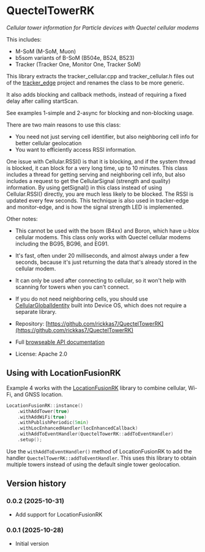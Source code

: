 # QuectelTowerRK

*Cellular tower information for Particle devices with Quectel cellular modems*

 This includes:
 - M-SoM (M-SoM, Muon)
 - b5som variants of B-SoM (B504e, B524, B523)
 - Tracker (Tracker One, Monitor One, Tracker SoM)

This library extracts the tracker_cellular.cpp and tracker_cellular.h files out of the [tracker_edge](https://github.com/particle-iot/tracker-edge) project and renames the class to be more generic.

It also adds blocking and callback methods, instead of requiring a fixed delay after calling startScan.

See examples 1-simple and 2-async for blocking and non-blocking usage.

There are two main reasons to use this class:

- You need not just serving cell identifier, but also neighboring cell info for better cellular geolocation
- You want to efficiently access RSSI information.

One issue with Cellular.RSSI() is that it is blocking, and if the system thread is blocked, it can block for a very long time, up to 10 minutes. This class includes a thread for getting serving and neighboring cell info, but also includes a request to get the CellularSignal (strength and quality) information. By using getSignal() in this class instead of using Cellular.RSSI() directly, you are much less likely to be blocked. The RSSI is updated every few seconds. This technique is also used in tracker-edge and monitor-edge, and is how the signal strength LED is implemented.

Other notes:

- This cannot be used with the bsom (B4xx) and Boron, which have u-blox cellular modems. This class only works with Quectel cellular modems including the BG95, BG96, and EG91.
- It's fast, often under 20 milliseconds, and almost always under a few seconds, because it's just returning the data that's already stored in the cellular modem.
- It can only be used after connecting to cellular, so it won't help with scanning for towers when you can't connect.
- If you do not need neighboring cells, you should use [CellularGlobalIdentity](https://docs.particle.io/reference/device-os/api/cellular/cellular-global-identity/) built into Device OS, which does not require a separate library.

- Repository: [https://github.com/rickkas7/QuectelTowerRK](https://github.com/rickkas7/QuectelTowerRK)
- Full [browseable API documentation](https://rickkas7.github.io/QuectelTowerRK/)
- License: Apache 2.0

## Using with LocationFusionRK

Example 4 works with the [LocationFusionRK](https://github.com/rickkas7/LocationFusionRK) library to combine cellular, Wi-Fi, and GNSS location. 

```cpp
LocationFusionRK::instance()
    .withAddTower(true)
    .withAddWiFi(true)
    .withPublishPeriodic(5min)
    .withLocEnhancedHandler(locEnhancedCallback)
    .withAddToEventHandler(QuectelTowerRK::addToEventHandler)
    .setup();
```

Use the `withAddToEventHandler()` method of LocationFusionRK to add the handler `QuectelTowerRK::addToEventHandler`. This uses this library to obtain multiple towers instead of using the default single tower geolocation.


## Version history

### 0.0.2 (2025-10-31)

- Add support for LocationFusionRK

### 0.0.1 (2025-10-28)

- Initial version
